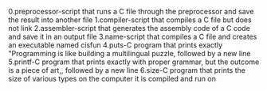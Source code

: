 0.preprocessor-script that runs a C file through the preprocessor and save the result into another file
1.compiler-script that compiles a C file but does not link
2.assembler-script that generates the assembly code of a C code and save it in an output file
3.name-script that compiles a C file and creates an executable named cisfun
4.puts-C program that prints exactly "Programming is like building a multilingual puzzle, followed by a new line
5.printf-C program that prints exactly with proper grammar, but the outcome is a piece of art,, followed by a new line
6.size-C program that prints the size of various types on the computer it is compiled and run on



